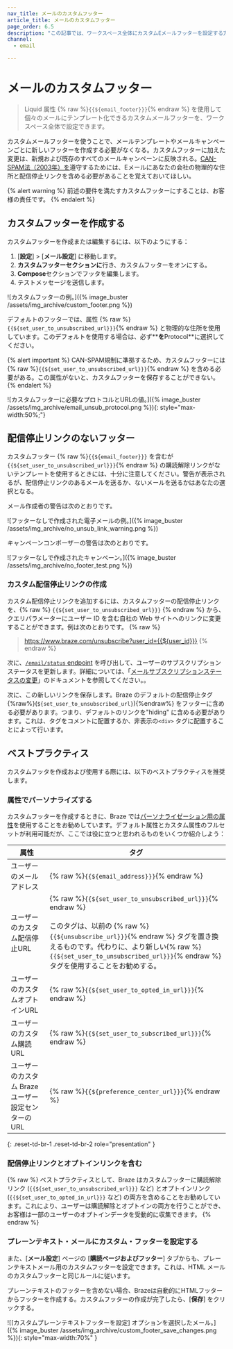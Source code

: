 ```yaml
---
nav_title: メールのカスタムフッター
article_title: メールのカスタムフッター
page_order: 6.5
description: "この記事では、ワークスペース全体にカスタムEメールフッターを設定する方法を説明する。"
channel:
  - email

---
```


# メールのカスタムフッター

> Liquid 属性 {% raw %}`{{${email_footer}}}`{% endraw %} を使用して個々のメールにテンプレート化できるカスタムメールフッターを、ワークスペース全体で設定できます。

カスタムメールフッターを使うことで、メールテンプレートやメールキャンペーンごとに新しいフッターを作成する必要がなくなる。カスタムフッターに加えた変更は、新規および既存のすべてのメールキャンペーンに反映される。[CAN-SPAM法（2003年）を](https://www.ftc.gov/tips-advice/business-center/guidance/can-spam-act-compliance-guide-business)遵守するためには、Eメールにあなたの会社の物理的な住所と配信停止リンクを含める必要があることを覚えておいてほしい。

{% alert warning %}
前述の要件を満たすカスタムフッターにすることは、お客様の責任です。
{% endalert %}

## カスタムフッターを作成する

カスタムフッターを作成または編集するには、以下のようにする：

1. [**設定**] > [**メール設定**] に移動します。
2. **カスタムフッターセクションに**行き、カスタムフッターをオンにする。
3. **Compose**セクションでフッタを編集します。
4. テストメッセージを送信します。 

![カスタムフッターの例。]({% image_buster /assets/img_archive/custom_footer.png %})

デフォルトのフッターでは、属性 {% raw %}`{{${set_user_to_unsubscribed_url}}}`{% endraw %} と物理的な住所を使用しています。このデフォルトを使用する場合は、必ず**<other>**を**Protocol**に選択してください。

{% alert important %}
CAN-SPAM規制に準拠するため、カスタムフッターには{% raw %}`{{${set_user_to_unsubscribed_url}}}`{% endraw %} を含める必要がある。この属性がないと、カスタムフッターを保存することができない。
{% endalert %}

![カスタムフッターに必要なプロトコルとURLの値。]({% image_buster /assets/img_archive/email_unsub_protocol.png %}){: style="max-width:50%;"}

## 配信停止リンクのないフッター

カスタムフッター {% raw %}`{{${email_footer}}}` を含むが `{{${set_user_to_unsubscribed_url}}}`{% endraw %} の購読解除リンクがないテンプレートを使用するときには、十分に注意してください。警告が表示されるが、配信停止リンクのあるメールを送るか、ないメールを送るかはあなたの選択となる。

メール作成者の警告は次のとおりです。

![フッターなしで作成された電子メールの例。]({% image_buster /assets/img_archive/no_unsub_link_warning.png %})

キャンペーンコンポーザーの警告は次のとおりです。

![フッターなしで作成されたキャンペーン。]({% image_buster /assets/img_archive/no_footer_test.png %})

### カスタム配信停止リンクの作成

カスタム配信停止リンクを追加するには、カスタムフッターの配信停止リンクを、{% raw %} `{{${set_user_to_unsubscribed_url}}}` {% endraw %} から、クエリパラメーターにユーザー ID を含む自社の Web サイトへのリンクに変更することができます。例は次のとおりです。
{% raw %} 
> https://www.braze.com/unsubscribe?user_id={{${user_id}}}
{% endraw %}

次に、[`/email/status` endpoint]({{site.baseurl}}/api/endpoints/email/post_email_subscription_status/) を呼び出して、ユーザーのサブスクリプションステータスを更新します。詳細については、「[メールサブスクリプションステータスの変更]({{site.baseurl}}/user_guide/message_building_by_channel/email/managing_user_subscriptions/#changing-email-subscriptions)」のドキュメントを参照してください。。

次に、この新しいリンクを保存します。Braze のデフォルトの配信停止タグ {%raw%}(``${set_user_to_unsubscribed_url}``){%endraw%} をフッターに含める必要があります。つまり、デフォルトのリンクを"hiding" に含める必要があります。これは、タグをコメントに配置するか、非表示の`<div>` タグに配置することによって行います。

## ベストプラクティス

カスタムフッタを作成および使用する際には、以下のベストプラクティスを推奨します。

### 属性でパーソナライズする

カスタムフッターを作成するときに、Braze では[パーソナライゼーション用の属性]({{site.baseurl}}/user_guide/personalization_and_dynamic_content/liquid/supported_personalization_tags/)を使用することをお勧めしています。デフォルト属性とカスタム属性のフルセットが利用可能だが、ここでは役に立つと思われるものをいくつか紹介しよう：

| 属性 | タグ |
| --------- | --- |
| ユーザーのメールアドレス | {% raw %}`{{${email_address}}}`{% endraw %} |
| ユーザーのカスタム配信停止URL | {% raw %}`{{${set_user_to_unsubscribed_url}}}`{% endraw %}<br><br>このタグは、以前の {% raw %}`{{${unsubscribe_url}}}`{% endraw %} タグを置き換えるものです。代わりに、より新しい{% raw %}`{{${set_user_to_unsubscribed_url}}}`{% endraw %} タグを使用することをお勧めする。 |
| ユーザーのカスタムオプトインURL | {% raw %}`{{${set_user_to_opted_in_url}}}`{% endraw %} |
| ユーザーのカスタム購読 URL | {% raw %}`{{${set_user_to_subscribed_url}}}`{% endraw %}|
| ユーザーのカスタム Braze ユーザー設定センターの URL | {% raw %}`{{${preference_center_url}}}`{% endraw %} |
{: .reset-td-br-1 .reset-td-br-2 role="presentation" }

### 配信停止リンクとオプトインリンクを含む

{% raw  %}
ベストプラクティスとして、Braze はカスタムフッターに購読解除リンク (``{{${set_user_to_unsubscribed_url}}}`` など) とオプトインリンク (``{{${set_user_to_opted_in_url}}}`` など) の両方を含めることをお勧めしています。これにより、ユーザーは購読解除とオプトインの両方を行うことができ、お客様は一部のユーザーのオプトインデータを受動的に収集できます。
{% endraw %}

### プレーンテキスト・メールにカスタム・フッターを設定する

また、[**メール設定**] ページの [**購読ページおよびフッター**] タブからも、プレーンテキストメール用のカスタムフッターを設定できます。これは、HTML メールのカスタムフッターと同じルールに従います。 

プレーンテキストのフッターを含めない場合、Brazeは自動的にHTMLフッターからフッターを作成する。カスタムフッターの作成が完了したら、[**保存**] をクリックする。

![[カスタムプレーンテキストフッターを設定] オプションを選択したメール。]({% image_buster /assets/img_archive/custom_footer_save_changes.png %}){: style="max-width:70%" }

